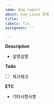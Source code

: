 ```yaml
---
name: Bug report
about: bug issue 등록
title: ''
labels: fix
assignees: ''

---
```


**Description**
- 설명설명

**Todo**
- [ ] 체크체크

**ETC**
- 기타사항사항
